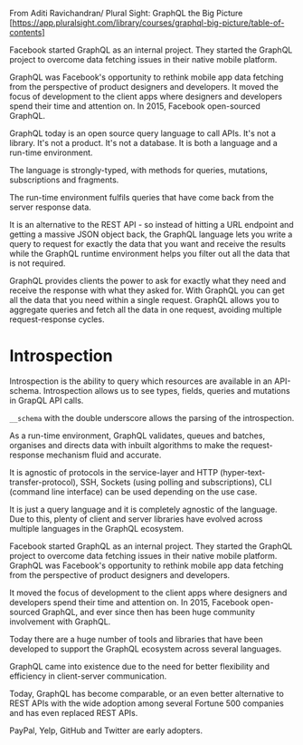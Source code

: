 From Aditi Ravichandran/ Plural Sight: GraphQL the Big Picture
[https://app.pluralsight.com/library/courses/graphql-big-picture/table-of-contents]

Facebook started GraphQL as an internal project. They started the GraphQL project to overcome data fetching issues in their native mobile platform. 

GraphQL was Facebook's opportunity to rethink mobile app data fetching from the perspective of product designers and developers. It moved the focus of development to the client apps where designers and developers spend their time and attention on. In 2015, Facebook open-sourced GraphQL.

GraphQL today is an open source query language to call APIs. It's not a library. It's not a product. It's not a database. It is both a language and a run-time environment.

The language is strongly-typed, with methods for queries, mutations, subscriptions and fragments.

The run-time environment fulfils queries that have come back from the server response data.

It is an alternative to the REST API - so instead of hitting a URL endpoint and getting a massive JSON object back, the GraphQL language lets you write a query to request for exactly the data that you want and receive the results while the GraphQL runtime environment helps you filter out all the data that is not required.

GraphQL provides clients the power to ask for exactly what they need and receive the response with what they asked for. With GraphQL you can get all the data that you need within a single request. GraphQL allows you to aggregate queries and fetch all the data in one request, avoiding multiple request-response cycles.

# Introspection

Introspection is the ability to query which resources are available in an API-schema. Introspection allows us to see types, fields, queries and mutations in GrapQL API calls.

`__schema` with the double underscore allows the parsing of the introspection.

As a run-time environment, GraphQL validates, queues and batches, organises and directs data with inbuilt algorithms to make the request-response mechanism fluid and accurate.

It is agnostic of protocols in the service-layer and HTTP (hyper-text-transfer-protocol), SSH, Sockets (using polling and subscriptions), CLI (command line interface) can be used depending on the use case.

It is just a query language and it is completely agnostic of the language. Due to this, plenty of client and server libraries have evolved across multiple languages in the GraphQL ecosystem.

Facebook started GraphQL as an internal project. They started the GraphQL project to overcome data fetching issues in their native mobile platform. GraphQL was Facebook's opportunity to rethink mobile app data fetching from the perspective of product designers and developers.

It moved the focus of development to the client apps where designers and developers spend their time and attention on. In 2015, Facebook open-sourced GraphQL, and ever since then has been huge community involvement with GraphQL.

Today there are a huge number of tools and libraries that have been developed to support the GraphQL ecosystem across several languages.

GraphQL came into existence due to the need for better flexibility and efficiency in client-server communication.

Today, GraphQL has become comparable, or an even better alternative to REST APIs with the wide adoption among several Fortune 500 companies and has even replaced REST APIs.

PayPal, Yelp, GitHub and Twitter are early adopters.

